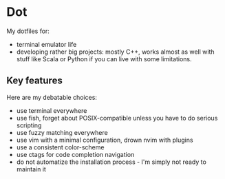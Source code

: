 <!-- vim: set colorcolumn=80: -->

# Dot

My dotfiles for:

- terminal emulator life
- developing rather big projects: mostly C++, works almost as well with stuff
  like Scala or Python if you can live with some limitations.

## Key features

Here are my debatable choices:

- use terminal everywhere
- use fish, forget about POSIX-compatible unless you have to do serious
  scripting
- use fuzzy matching everywhere
- use vim with a minimal configuration, drown nvim with plugins
- use a consistent color-scheme
- use ctags for code completion navigation
- do not automatize the installation process - I'm simply not ready to 
  maintain it

